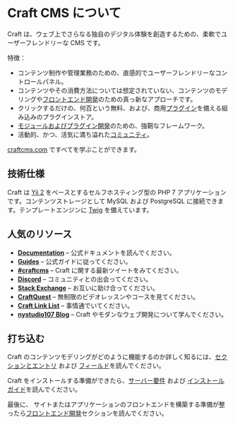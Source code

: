 # Craft CMS について

Craft は、ウェブ上でさらなる独自のデジタル体験を創造するための、柔軟でユーザーフレンドリーな CMS です。

特徴：

- コンテンツ制作や管理業務のための、直感的でユーザーフレンドリーなコントロールパネル。
- コンテンツやその消費方法については想定されていない、コンテンツのモデリングや[フロントエンド開発](dev/README.md)のための真っ新なアプローチです。
- クリックするだけの、何百という無料、および、商用[プラグイン](https://plugins.craftcms.com/)を備える組み込みのプラグインストア。
- [モジュールおよびプラグイン開発](extend/README.md)のための、強靭なフレームワーク。
- 活動的、かつ、活気に満ち溢れた[コミュニティ](https://craftcms.com/community)。

[craftcms.com](https://craftcms.com) ですべてを学ぶことができます。

## 技術仕様

Craft は [Yii 2](https://www.yiiframework.com/) をベースとするセルフホスティング型の PHP 7 アプリケーションです。コンテンツストレージとして MySQL および PostgreSQL に接続できます。テンプレートエンジンに [Twig](https://twig.symfony.com) を備えています。

## 人気のリソース

- **[Documentation](http://docs.craftcms.com/v3/)** – 公式ドキュメントを読んでください。
- **[Guides](https://craftcms.com/guides)** – 公式ガイドに従ってください。
- **[#craftcms](https://twitter.com/hashtag/craftcms)** – Craft に関する最新ツイートをみてください。
- **[Discord](https://craftcms.com/discord)** – コミュニティとの出会ってください。
- **[Stack Exchange](http://craftcms.stackexchange.com/)** – お互いに助け合ってください。
- **[CraftQuest](https://craftquest.io/)** – 無制限のビデオレッスンやコースを見てください。
- **[Craft Link List](http://craftlinklist.com/)** – 事情通でいてください。
- **[nystudio107 Blog](https://nystudio107.com/blog)** – Craft やモダンなウェブ開発について学んでください。

## 打ち込む

Craft のコンテンツモデリングがどのように機能するのか詳しく知るには、[セクションとエントリ](sections-and-entries.md) および [フィールド](fields.md)を読んでください。

Craft をインストールする準備ができたら、[サーバー要件](requirements.md) および [インストールガイド](installation.md)を読んでください。

最後に、 サイトまたはアプリケーションのフロントエンドを構築する準備が整ったら[フロントエンド開発](dev/README.md)セクションを読んでください。
